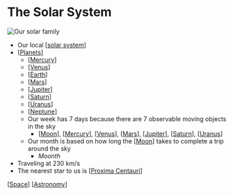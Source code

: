 # The Solar System

![Our solar family](/assets/second-brain/2020-09-06-21-10-47.png)

- Our local [[solar system]]
- [[Planets]]
  - [[Mercury]]
  - [[Venus]]
  - [[Earth]]
  - [[Mars]]
  - [[Jupiter]]
  - [[Saturn]]
  - [[Uranus]]
  - [[Neptune]]
  - Our week has 7 days because there are 7 observable moving objects in the sky
    - [[Moon]], [[Mercury]], [[Venus]], [[Mars]], [[Jupiter]], [[Saturn]], [[Uranus]]
  - Our month is based on how long the [[Moon]] takes to complete a trip around the sky
    - _Moonth_
- Traveling at 230 km/s
- The nearest star to us is [[Proxima Centauri]]

[[Space]] [[Astronomy]]

[//begin]: # "Autogenerated link references for markdown compatibility"
[solar system]: solar-system "Solar System"
[Planets]: planets "Planets"
[Mercury]: mercury "Mercury ☿"
[Venus]: venus "Venus ♀"
[Earth]: earth "Earth 🜨"
[Mars]: mars "Mars ♂"
[Jupiter]: jupiter "Jupiter ♃"
[Saturn]: saturn "Saturn ♄"
[Uranus]: uranus "Uranus ⛢"
[Neptune]: neptune "Neptune ♆"
[Moon]: moon "Moon"
[Proxima Centauri]: proxima-centauri "Proxima Centauri"
[Space]: space "Space"
[Astronomy]: astronomy "Astronomy"
[//end]: # "Autogenerated link references"

